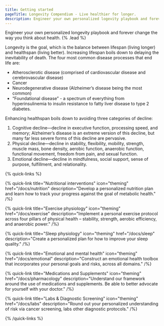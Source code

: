 ```yaml
---
title: Getting started
pageTitle: Longevity Compendium - Live healthier for longer.
description: Engineer your own personalized logevity playbook and forever change the way you think about health.
---
```


Engineer your own personalized longevity playbook and forever change the way you think about health. {% .lead %}

Longevity is the goal, which is the balance between lifespan (living longer) and healthspan (living better).
Increasing lifespan boils down to delaying the inevitability of death.
The four most common disease processes that end life are:

- Atherosclerotic disease (comprised of cardiovascular disease and cerebrovascular disease)
- Cancer
- Neurodegenerative disease (Alzheimer’s disease being the most common) 
- “Foundational disease” - a spectrum of everything from hyperinsulinemia to insulin resistance to fatty liver disease to type 2 diabetes.
 
Enhancing healthspan boils down to avoiding three categories of decline:

1. Cognitive decline—decline in executive function, processing speed, and memory; Alzheimer’s disease is an extreme version of this decline, but many far less severe forms of this decline are pervasive.
2. Physical decline—decline in stability, flexibility, mobility, strength, muscle mass, bone density, aerobic function, anaerobic function, functional movement, freedom from pain, and sexual function.
3. Emotional decline—decline in mindfulness, social support, sense of purpose, fulfillment, and relationality.


{% quick-links %}

{% quick-link title="Nutritional interventions" icon="theming" href="/docs/nutrition" description="Develop a personalized nutrition plan and learn how to track your progress against the goal of metabolic health." /%}

{% quick-link title="Exercise physiology" icon="theming" href="/docs/exercise" description="Implement a personal exercise protocol across four pillars of physical health – stability, strength, aerobic efficiency, and anaerobic power." /%}

{% quick-link title="Sleep physiology" icon="theming" href="/docs/sleep" description="Create a personalized plan for how to improve your sleep quality." /%}

{% quick-link title="Emotional and mental health" icon="theming" href="/docs/emotional" description="Construct an emotional health toolbox that incorporates your personal goals and risks, across all domains." /%}

{% quick-link title="Medications and Supplements" icon="theming" href="/docs/pharmacology" description="Understand our framework around the use of medications and supplements. Be able to better advocate for yourself with your doctor." /%}

{% quick-link title="Labs & Diagnostic Screening" icon="theming" href="/docs/labs" description="Round out your personalized understanding of risk via cancer screening, labs other diagnostic protocols." /%}

{% /quick-links %}
